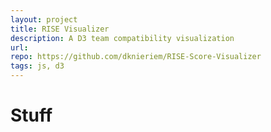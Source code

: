 ```yaml
---
layout: project
title: RISE Visualizer
description: A D3 team compatibility visualization
url:
repo: https://github.com/dknieriem/RISE-Score-Visualizer
tags: js, d3
---
```


# Stuff
